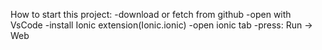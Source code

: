 How to start this project: 
  -download or fetch from github 
  -open with VsCode 
  -install Ionic extension(Ionic.ionic) 
  -open ionic tab -press: Run -> Web
